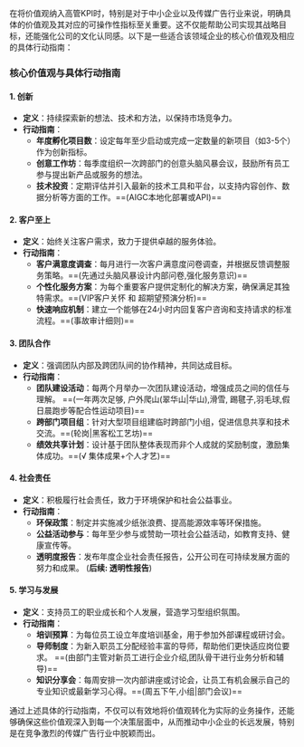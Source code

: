在将价值观纳入高管KPI时，特别是对于中小企业以及传媒广告行业来说，明确具体的价值观及其对应的可操作性指标至关重要。这不仅能帮助公司实现其战略目标，还能强化公司的文化认同感。以下是一些适合该领域企业的核心价值观及相应的具体行动指南：

### 核心价值观与具体行动指南

#### 1. 创新
- **定义**：持续探索新的想法、技术和方法，以保持市场竞争力。
- **行动指南**：
  - **年度孵化项目数**：设定每年至少启动或完成一定数量的新项目（如3-5个）作为创新指标。
  - **创意工作坊**：每季度组织一次跨部门的创意头脑风暴会议，鼓励所有员工参与提出新产品或服务的想法。
  - **技术投资**：定期评估并引入最新的技术工具和平台，以支持内容创作、数据分析等方面的工作。==(AIGC本地化部署或API)==

#### 2. 客户至上
- **定义**：始终关注客户需求，致力于提供卓越的服务体验。
- **行动指南**：
  - **客户满意度调查**：每月进行一次客户满意度问卷调查，并根据反馈调整服务策略。==(先通过头脑风暴设计内部问卷,强化服务意识)==
  - **个性化服务方案**：为每个重要客户提供定制化的解决方案，确保满足其独特需求。==(VIP客户关怀 和 超期望预演分析)==
  - **快速响应机制**：建立一个能够在24小时内回复客户咨询和支持请求的标准流程。==(事故审计细则)==

#### 3. 团队合作
- **定义**：强调团队内部及跨团队间的协作精神，共同达成目标。
- **行动指南**：
  - **团队建设活动**：每两个月举办一次团队建设活动，增强成员之间的信任与理解。 ==(一年两次足够, 户外爬山(翠华山|华山),滑雪, 踢毽子,羽毛球,假日晨跑步等配合性运动项目)==
  - **跨部门项目组**：针对大型项目组建临时跨部门小组，促进信息共享和技术交流。==(轮岗|黑客松工艺坊)==
  - **绩效共享计划**：设计基于团队整体表现而非个人成就的奖励制度，激励集体成功。==(√ 集体成果+个人才艺)==

#### 4. 社会责任
- **定义**：积极履行社会责任，致力于环境保护和社会公益事业。
- **行动指南**：
  - **环保政策**：制定并实施减少纸张浪费、提高能源效率等环保措施。
  - **公益活动参与**：每年至少参与或赞助一项社会公益活动，如教育支持、健康宣传等。
  - **透明度报告**：发布年度企业社会责任报告，公开公司在可持续发展方面的努力和成果。 (**后续: 透明性报告**)

#### 5. 学习与发展
- **定义**：支持员工的职业成长和个人发展，营造学习型组织氛围。
- **行动指南**：
  - **培训预算**：为每位员工设立年度培训基金，用于参加外部课程或研讨会。
  - **导师制度**：为新入职员工分配经验丰富的导师，帮助他们更快适应岗位要求。 ==(由部门主管对新员工进行企业介绍,团队骨干进行业务分析和辅导)==
  - **知识分享会**：每周安排一次内部讲座或讨论会，让员工有机会展示自己的专业知识或最新学习心得。==(周五下午,小组|部门会议)==

通过上述具体的行动指南，不仅可以有效地将价值观转化为实际的业务操作，还能够确保这些价值观深入到每一个决策层面中，从而推动中小企业的长远发展，特别是在竞争激烈的传媒广告行业中脱颖而出。